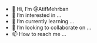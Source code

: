 - 👋 Hi, I’m @AtifMehrban
- 👀 I’m interested in ...
- 🌱 I’m currently learning ...
- 💞️ I’m looking to collaborate on ...
- 📫 How to reach me ...

<!---
AtifMehrban/AtifMehrban is a ✨ special ✨ repository because its `README.md` (this file) appears on your GitHub profile.
You can click the Preview link to take a look at your changes.
--->
